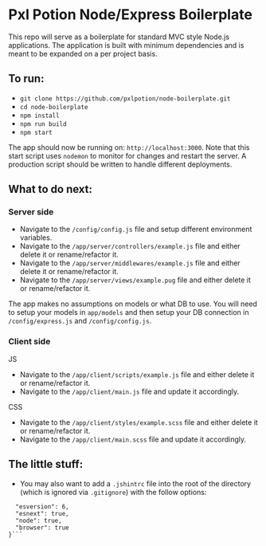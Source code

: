 # Pxl Potion Node/Express Boilerplate
This repo will serve as a boilerplate for standard MVC style Node.js applications. The application is built with minimum dependencies and is meant to be expanded on a per project basis.

## To run:
- `git clone https://github.com/pxlpotion/node-boilerplate.git`
- `cd node-boilerplate`
- `npm install`
- `npm run build`
- `npm start`

The app should now be running on: `http://localhost:3000`. Note that this start script uses `nodemon` to monitor for changes and restart the server. A production script should be written to handle different deployments.

## What to do next:

### Server side
- Navigate to the `/config/config.js` file and setup different environment variables.
- Navigate to the `/app/server/controllers/example.js` file and either delete it or rename/refactor it.
- Navigate to the `/app/server/middlewares/example.js` file and either delete it or rename/refactor it.
- Navigate to the `/app/server/views/example.pug` file and either delete it or rename/refactor it.

The app makes no assumptions on models or what DB to use. You will need to setup your models in `app/models` and then setup your DB connection in `/config/express.js` and `/config/config.js`.

### Client side
JS

- Navigate to the `/app/client/scripts/example.js` file and either delete it or rename/refactor it.
- Navigate to the `/app/client/main.js` file and update it accordingly.

CSS

- Navigate to the `/app/client/styles/example.scss` file and either delete it or rename/refactor it.
- Navigate to the `/app/client/main.scss` file and update it accordingly.

## The little stuff:
- You may also want to add a `.jshintrc` file into the root of the directory (which is ignored via `.gitignore`) with the follow options:
```{ 
  "esversion": 6,
  "esnext": true,
  "node": true,
  "browser": true
}```

